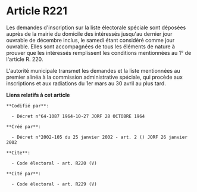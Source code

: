 # Article R221

Les demandes d'inscription sur la liste électorale spéciale sont déposées auprès de la mairie du domicile des intéressés
jusqu'au dernier jour ouvrable de décembre inclus, le samedi étant considéré comme jour ouvrable. Elles sont accompagnées de
tous les éléments de nature à prouver que les intéressés remplissent les conditions mentionnées au 1° de l'article R. 220.

L'autorité municipale transmet les demandes et la liste mentionnées au premier alinéa à la commission administrative
spéciale, qui procède aux inscriptions et aux radiations du 1er mars au 30 avril au plus tard.

**Liens relatifs à cet article**

	**Codifié par**:

	  - Décret n°64-1087 1964-10-27 JORF 28 OCTOBRE 1964

	**Créé par**:

	  - Décret n°2002-105 du 25 janvier 2002 - art. 2 () JORF 26 janvier 2002

	**Cite**:

	  - Code électoral - art. R220 (V)

	**Cité par**:

	  - Code électoral - art. R229 (V)
